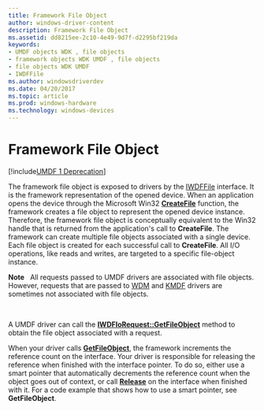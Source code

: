 ```yaml
---
title: Framework File Object
author: windows-driver-content
description: Framework File Object
ms.assetid: dd8215ee-2c10-4e49-9d7f-d2295bf219da
keywords:
- UMDF objects WDK , file objects
- framework objects WDK UMDF , file objects
- file objects WDK UMDF
- IWDFFile
ms.author: windowsdriverdev
ms.date: 04/20/2017
ms.topic: article
ms.prod: windows-hardware
ms.technology: windows-devices
---
```


# Framework File Object


[!include[UMDF 1 Deprecation](../umdf-1-deprecation.md)]

The framework file object is exposed to drivers by the [IWDFFile](https://msdn.microsoft.com/library/windows/hardware/ff558912) interface. It is the framework representation of the opened device. When an application opens the device through the Microsoft Win32 [**CreateFile**](https://msdn.microsoft.com/library/windows/desktop/aa363858) function, the framework creates a file object to represent the opened device instance. Therefore, the framework file object is conceptually equivalent to the Win32 handle that is returned from the application's call to **CreateFile**. The framework can create multiple file objects associated with a single device. Each file object is created for each successful call to **CreateFile**. All I/O operations, like reads and writes, are targeted to a specific file-object instance.

**Note**   All requests passed to UMDF drivers are associated with file objects. However, requests that are passed to [WDM](https://msdn.microsoft.com/library/windows/hardware/ff565698) and [KMDF](https://msdn.microsoft.com/library/windows/hardware/ff544296) drivers are sometimes not associated with file objects.

 

A UMDF driver can call the [**IWDFIoRequest::GetFileObject**](https://msdn.microsoft.com/library/windows/hardware/ff559099) method to obtain the file object associated with a request.

When your driver calls [**GetFileObject**](https://msdn.microsoft.com/library/windows/hardware/ff559099), the framework increments the reference count on the interface. Your driver is responsible for releasing the reference when finished with the interface pointer. To do so, either use a smart pointer that automatically decrements the reference count when the object goes out of context, or call [**Release**](https://msdn.microsoft.com/library/windows/desktop/ms682317) on the interface when finished with it. For a code example that shows how to use a smart pointer, see **GetFileObject**.

 

 





